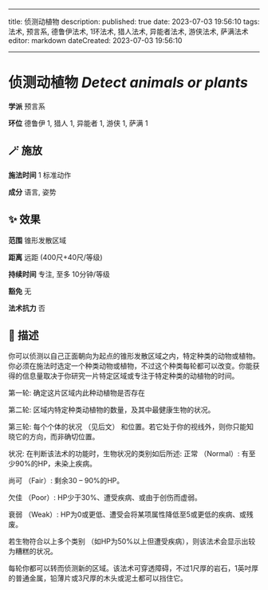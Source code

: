 
---
title: 侦测动植物
description: 
published: true
date: 2023-07-03 19:56:10
tags: 法术, 预言系, 德鲁伊法术, 1环法术, 猎人法术, 异能者法术, 游侠法术, 萨满法术
editor: markdown
dateCreated: 2023-07-03 19:56:10

---

# **侦测动植物** *Detect animals or plants*

**学派** 预言系 

**环位** 德鲁伊 1, 猎人 1, 异能者 1, 游侠 1, 萨满 1

## 🪄 施放

**施法时间** 1 标准动作

**成分** 语言, 姿势

## ✨ 效果  

**范围** 锥形发散区域

**距离** 远距 (400尺+40尺/等级)  

**持续时间** 专注, 至多 10分钟/等级 

**豁免** 无

**法术抗力** 否

## 📖 描述

你可以侦测以自己正面朝向为起点的锥形发散区域之内，特定种类的动物或植物。你必须在施法时选定一个种类动物或植物，不过这个种类每轮都可以改变。你能获得的信息量取决于你研究一片特定区域或专注于特定种类的动植物的时间。

第一轮: 确定这片区域内此种动植物是否存在

第二轮: 区域内特定种类动植物的数量，及其中最健康生物的状况。

第三轮: 每个个体的状况 （见后文） 和位置。若它处于你的视线外，则你只能知晓它的方向，而非确切位置。

状况: 在判断该法术的功能时，生物状况的类别如后所述: 正常 （Normal）: 有至少90%的HP，未染上疾病。

尚可 （Fair）: 剩余30 – 90%的HP。

欠佳 （Poor）: HP少于30%、遭受疾病、或由于创伤而虚弱。

衰弱 （Weak）: HP为0或更低、遭受会将某项属性降低至5或更低的疾病、或残废。

若生物符合以上多个类别 （如HP为50%以上但遭受疾病），则该法术会显示出较为糟糕的状况。

每轮你都可以转而侦测新的区域。该法术可穿透障碍，不过1尺厚的岩石，1英吋厚的普通金属，铅薄片或3尺厚的木头或泥土都可以挡住它。
    